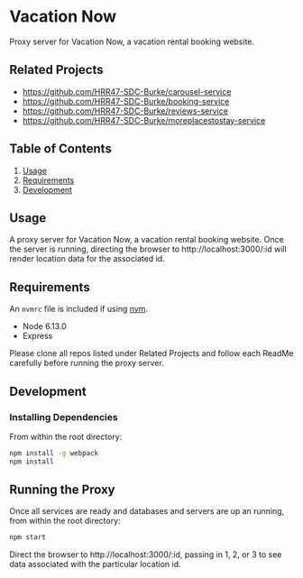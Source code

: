 # Vacation Now

Proxy server for Vacation Now, a vacation rental booking website.

## Related Projects

  - https://github.com/HRR47-SDC-Burke/carousel-service
  - https://github.com/HRR47-SDC-Burke/booking-service
  - https://github.com/HRR47-SDC-Burke/reviews-service
  - https://github.com/HRR47-SDC-Burke/moreplacestostay-service

## Table of Contents

1. [Usage](#Usage)
1. [Requirements](#requirements)
1. [Development](#development)

## Usage

A proxy server for Vacation Now, a vacation rental booking website. Once the server is running, directing the browser to http://localhost:3000/:id will render location data for the associated id. 

## Requirements

An `nvmrc` file is included if using [nvm](https://github.com/creationix/nvm).

- Node 6.13.0
- Express

Please clone all repos listed under Related Projects and follow each ReadMe carefully before running the proxy server.

## Development

### Installing Dependencies

From within the root directory:

```sh
npm install -g webpack
npm install
```
## Running the Proxy

Once all services are ready and databases and servers are up an running, from within the root directory:

```sh
npm start
```

Direct the browser to http://localhost:3000/:id, passing in 1, 2, or 3 to see data associated with the particular location id. 

